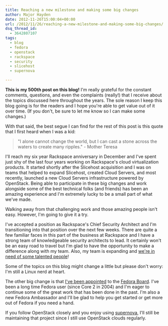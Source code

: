 ```yaml
---
title: Reaching a new milestone and making some big changes
author: Major Hayden
date: 2012-11-26T15:00:04+00:00
url: /2012/11/26/reaching-a-new-milestone-and-making-some-big-changes/
dsq_thread_id:
  - 3642807107
tags:
  - blog
  - fedora
  - openstack
  - rackspace
  - security
  - slicehost
  - supernova

---
```

**This is my 500th post on this blog!** I'm really grateful for the constant comments, questions, and even the complaints (really!) that I receive about the topics discussed here throughout the years. The sole reason I keep this blog going is for the readers and I hope you're able to get value out of it over time. (If you don't, be sure to let me know so I can make some changes.)

With that said, the best segue I can find for the rest of this post is this quote that I first heard when I was a kid:

> "I alone cannot change the world, but I can cast a stone across the waters to create many ripples." - Mother Teresa

I'll reach my six year Rackspace anniversary in December and I've spent just shy of the last four years working on Rackspace's cloud virtualization products. It started shortly after the Slicehost acquisition and I was on teams that helped to expand Slicehost, created Cloud Servers, and most recently, launched a new Cloud Servers infrastructure powered by OpenStack. Being able to participate in these big changes and work alongside some of the best technical folks (and friends) has been an amazing experience and I'm extremely lucky to be a small part of what we've made.

Walking away from that challenging work and those amazing people isn't easy. However, I'm going to give it a try.

I've accepted a position as Rackspace's Chief Security Architect and I'm transitioning into that position over the next few weeks. There are quite a few familiar faces in this part of the business at Rackspace and I have a strong team of knowledgeable security architects to lead. It certainly won't be an easy road to travel but I'm glad to have the opportunity to make a difference along with my team. Also, my team is expanding and [we're in need of some talented people][1]!

Some of the topics on this blog might change a little but please don't worry: I'm still a Linux nerd at heart.

The other big change is that [I've been appointed][2] to the [Fedora Board][3]. I've been a long time Fedora user (since Core 2 in 2004) and I'm eager to continue some of the great work that has been done in the past. I'm also a new Fedora Ambassador and I'll be glad to help you get started or get more out of Fedora if you need a hand.

If you follow OpenStack closely and you enjoy using [supernova][4], I'll still be maintaining that project since I still use OpenStack clouds regularly.

 [1]: http://jobs.rackspace.com/job/San-Antonio-Senior-Security-Architect-US-Job-TX-78201/2223051/
 [2]: http://lists.fedoraproject.org/pipermail/devel-announce/2012-November/000993.html
 [3]: http://fedoraproject.org/wiki/Board
 [4]: http://rackerhacker.github.com/supernova/
